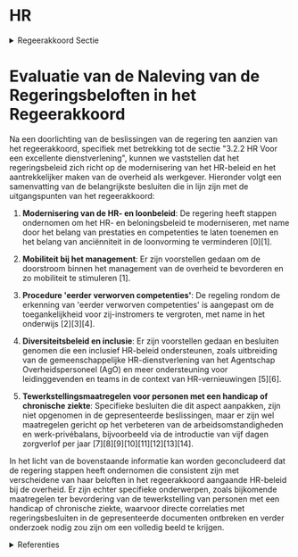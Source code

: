 # HR

<details>
        <summary>Regeerakkoord Sectie </summary>
        <p>3.2.2 HR Voor een excellente dienstverlening aan burgers, bedrijven en verenigingen heeft de overheid als voornaamste kapitaal haar werknemers. We werken aan een loopbaan- en beloningsbeleid waardoor de Vlaamse overheid een aantrekkelijke werkgever voor talenten blijft. Het belang van anciënniteit in de loonvorming schroeven we stevig terug en we verplichten mobiliteit bij het management; We herzien de procedure m.b.t. ‘eerder verworven competenties’ zodat er meer gebruik van gemaakt kan worden. De streefcijfers ondersteunen het diversi-teitsbeleid van de Vlaamse overheid. Waar nodig zullen bijkomende maatregelen genomen worden, bijvoorbeeld voor de tewerkstelling van personen met een handicap of chronische ziekte. </p>
        </details> 

# Evaluatie van de Naleving van de Regeringsbeloften in het Regeerakkoord

Na een doorlichting van de beslissingen van de regering ten aanzien van het regeerakkoord, specifiek met betrekking tot de sectie "3.2.2 HR Voor een excellente dienstverlening", kunnen we vaststellen dat het regeringsbeleid zich richt op de modernisering van het HR-beleid en het aantrekkelijker maken van de overheid als werkgever. Hieronder volgt een samenvatting van de belangrijkste besluiten die in lijn zijn met de uitgangspunten van het regeerakkoord:

1. **Modernisering van de HR- en loonbeleid**: De regering heeft stappen ondernomen om het HR- en beloningsbeleid te moderniseren, met name door het belang van prestaties en competenties te laten toenemen en het belang van anciënniteit in de loonvorming te verminderen \[0\]\[1\].

2. **Mobiliteit bij het management**: Er zijn voorstellen gedaan om de doorstroom binnen het management van de overheid te bevorderen en zo mobiliteit te stimuleren \[1\].

3. **Procedure 'eerder verworven competenties'**: De regeling rondom de erkenning van 'eerder verworven competenties' is aangepast om de toegankelijkheid voor zij-instromers te vergroten, met name in het onderwijs \[2\]\[3\]\[4\].

4. **Diversiteitsbeleid en inclusie**: Er zijn voorstellen gedaan en besluiten genomen die een inclusief HR-beleid ondersteunen, zoals uitbreiding van de gemeenschappelijke HR-dienstverlening van het Agentschap Overheidspersoneel (AgO) en meer ondersteuning voor leidinggevenden en teams in de context van HR-vernieuwingen \[5\]\[6\].

5. **Tewerkstellingsmaatregelen voor personen met een handicap of chronische ziekte**: Specifieke besluiten die dit aspect aanpakken, zijn niet opgenomen in de gepresenteerde beslissingen, maar er zijn wel maatregelen gericht op het verbeteren van de arbeidsomstandigheden en werk-privébalans, bijvoorbeeld via de introductie van vijf dagen zorgverlof per jaar \[7\]\[8\]\[9\]\[10\]\[11\]\[12\]\[13\]\[14\].

In het licht van de bovenstaande informatie kan worden geconcludeerd dat de regering stappen heeft ondernomen die consistent zijn met verscheidene van haar beloften in het regeerakkoord aangaande HR-beleid bij de overheid. Er zijn echter specifieke onderwerpen, zoals bijkomende maatregelen ter bevordering van de tewerkstelling van personen met een handicap of chronische ziekte, waarvoor directe correlaties met regeringsbesluiten in de gepresenteerde documenten ontbreken en verder onderzoek nodig zou zijn om een volledig beeld te krijgen.

<details>
        <summary> Referenties</summary>
        
**[\[0\]](https://beslissingenvlaamseregering.vlaanderen.be/?search=Wijziging%20Vlaams%20personeelsstatuut%20%28VPS%29%3A%20beloningsbeleid%20en%20prestatiemanagement&dateOption=select&startDate=2023-03-24T09%3A00%3A00Z&endDate=2023-03-24T09%3A00%3A00Z)** : **(2023-03-24)** Wijziging Vlaams personeelsstatuut (VPS): beloningsbeleid en prestatiemanagement 

**[\[1\]](https://beslissingenvlaamseregering.vlaanderen.be/?search=Wijziging%20Vlaams%20personeelsstatuut%20%28VPS%29%3A%20gezagsfuncties%2C%20top-%20en%20middenkader%20en%20loopbaan&dateOption=select&startDate=2023-03-24T09%3A00%3A00Z&endDate=2023-03-24T09%3A00%3A00Z)** : **(2023-03-24)** Wijziging Vlaams personeelsstatuut (VPS): gezagsfuncties, top- en middenkader en loopbaan 

**[\[2\]](https://beslissingenvlaamseregering.vlaanderen.be/?search=Zij-instromers%3A%20wijziging%20regelgeving%20geldelijke%20en%20sociale%20anci%C3%ABnniteit%20van%20sommige%20onderwijspersoneelsleden&dateOption=select&startDate=2020-09-04T08%3A00%3A00Z&endDate=2020-09-04T08%3A00%3A00Z)** : **(2020-09-04)** Zij-instromers: wijziging regelgeving geldelijke en sociale anciënniteit van sommige onderwijspersoneelsleden 

**[\[3\]](https://beslissingenvlaamseregering.vlaanderen.be/?search=Zij-instromers%3A%20wijziging%20regelgeving%20geldelijke%20en%20sociale%20anci%C3%ABnniteit%20van%20sommige%20onderwijspersoneelsleden&dateOption=select&startDate=2020-06-26T08%3A00%3A00Z&endDate=2020-06-26T08%3A00%3A00Z)** : **(2020-06-26)** Zij-instromers: wijziging regelgeving geldelijke en sociale anciënniteit van sommige onderwijspersoneelsleden 

**[\[4\]](https://beslissingenvlaamseregering.vlaanderen.be/?search=Zij-instromers%3A%20wijziging%20regelgeving%20geldelijke%20en%20sociale%20anci%C3%ABnniteit%20van%20sommige%20onderwijspersoneelsleden&dateOption=select&startDate=2020-07-10T08%3A00%3A00Z&endDate=2020-07-10T08%3A00%3A00Z)** : **(2020-07-10)** Zij-instromers: wijziging regelgeving geldelijke en sociale anciënniteit van sommige onderwijspersoneelsleden 

**[\[5\]](https://beslissingenvlaamseregering.vlaanderen.be/?search=Uitbreiding%20van%20de%20gemeenschappelijke%20HR-dienstverlening%20door%20het%20agentschap%20Overheidspersoneel%20%28AgO%29&dateOption=select&startDate=2020-10-30T09%3A00%3A00Z&endDate=2020-10-30T09%3A00%3A00Z)** : **(2020-10-30)** Uitbreiding van de gemeenschappelijke HR-dienstverlening door het agentschap Overheidspersoneel (AgO) 

**[\[6\]](https://beslissingenvlaamseregering.vlaanderen.be/?search=Herverdeling%20provisioneel%20krediet%3A%20ondersteuning%20leidinggevenden%20en%20teams%20in%20kader%20van%20vernieuwingen%205-sporenbeleid&dateOption=select&startDate=2023-12-22T09%3A00%3A00Z&endDate=2023-12-22T09%3A00%3A00Z)** : **(2023-12-22)** Herverdeling provisioneel krediet: ondersteuning leidinggevenden en teams in kader van vernieuwingen 5-sporenbeleid 

**[\[7\]](https://beslissingenvlaamseregering.vlaanderen.be/?search=Rechtspositieregeling%20personeel%20lokale%20en%20provinciale%20besturen%3A%20wijzigingsbesluit&dateOption=select&startDate=2023-11-10T09%3A00%3A00Z&endDate=2023-11-10T09%3A00%3A00Z)** : **(2023-11-10)** Rechtspositieregeling personeel lokale en provinciale besturen: wijzigingsbesluit 

**[\[8\]](https://beslissingenvlaamseregering.vlaanderen.be/?search=Rechtspositieregeling%20personeel%20van%20lokale%20en%20provinciale%20besturen%3A%20wijzigingsbesluit&dateOption=select&startDate=2023-06-09T08%3A00%3A00Z&endDate=2023-06-09T08%3A00%3A00Z)** : **(2023-06-09)** Rechtspositieregeling personeel van lokale en provinciale besturen: wijzigingsbesluit 

**[\[9\]](https://beslissingenvlaamseregering.vlaanderen.be/?search=Rechtspositieregeling%20personeel%20van%20lokale%20en%20provinciale%20besturen%3A%20wijzigingsbesluit&dateOption=select&startDate=2023-09-22T08%3A00%3A00Z&endDate=2023-09-22T08%3A00%3A00Z)** : **(2023-09-22)** Rechtspositieregeling personeel van lokale en provinciale besturen: wijzigingsbesluit 

**[\[10\]](https://beslissingenvlaamseregering.vlaanderen.be/?search=Lokale%20besturen%3A%20wijziging%20verhoging%20eindejaarstoelage%20en%20uitbreiding%20rouwverlof&dateOption=select&startDate=2022-01-28T09%3A00%3A00Z&endDate=2022-01-28T09%3A00%3A00Z)** : **(2022-01-28)** Lokale besturen: wijziging verhoging eindejaarstoelage en uitbreiding rouwverlof 

**[\[11\]](https://beslissingenvlaamseregering.vlaanderen.be/?search=Lokale%20besturen%3A%20wijziging%20verhoging%20eindejaarstoelage%20en%20uitbreiding%20rouwverlof&dateOption=select&startDate=2021-07-16T06%3A00%3A00Z&endDate=2021-07-16T06%3A00%3A00Z)** : **(2021-07-16)** Lokale besturen: wijziging verhoging eindejaarstoelage en uitbreiding rouwverlof 

**[\[12\]](https://beslissingenvlaamseregering.vlaanderen.be/?search=Lokale%20besturen%3A%20wijziging%20verhoging%20eindejaarstoelage%20en%20uitbreiding%20rouwverlof&dateOption=select&startDate=2021-12-03T09%3A00%3A00Z&endDate=2021-12-03T09%3A00%3A00Z)** : **(2021-12-03)** Lokale besturen: wijziging verhoging eindejaarstoelage en uitbreiding rouwverlof 

**[\[13\]](https://beslissingenvlaamseregering.vlaanderen.be/?search=Plan%20Vlaamse%20Veerkracht%3A%20tijdelijk%20experiment%20gemeenschappelijk%20initiatiefrecht%20Vlaams%20opleidingsverlof&dateOption=select&startDate=2021-03-26T09%3A00%3A00Z&endDate=2021-03-26T09%3A00%3A00Z)** : **(2021-03-26)** Plan Vlaamse Veerkracht: tijdelijk experiment gemeenschappelijk initiatiefrecht Vlaams opleidingsverlof 

**[\[14\]](https://beslissingenvlaamseregering.vlaanderen.be/?search=Aansluiting%20entiteiten%20bij%20selectiecentrum%20Agentschap%20Overheidspersoneel%20%28AgO%29&dateOption=select&startDate=2022-12-23T09%3A00%3A00Z&endDate=2022-12-23T09%3A00%3A00Z)** : **(2022-12-23)** Aansluiting entiteiten bij selectiecentrum Agentschap Overheidspersoneel (AgO) 
        </details> 

